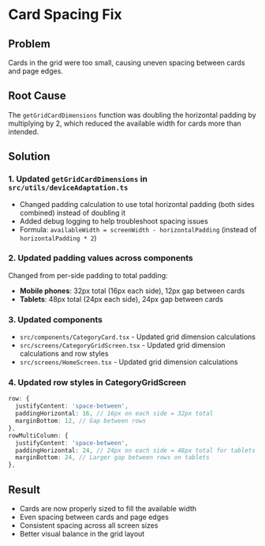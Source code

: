 # Card Spacing Fix

## Problem
Cards in the grid were too small, causing uneven spacing between cards and page edges.

## Root Cause
The `getGridCardDimensions` function was doubling the horizontal padding by multiplying by 2, which reduced the available width for cards more than intended.

## Solution

### 1. Updated `getGridCardDimensions` in `src/utils/deviceAdaptation.ts`
- Changed padding calculation to use total horizontal padding (both sides combined) instead of doubling it
- Added debug logging to help troubleshoot spacing issues
- Formula: `availableWidth = screenWidth - horizontalPadding` (instead of `horizontalPadding * 2`)

### 2. Updated padding values across components
Changed from per-side padding to total padding:
- **Mobile phones**: 32px total (16px each side), 12px gap between cards
- **Tablets**: 48px total (24px each side), 24px gap between cards

### 3. Updated components
- `src/components/CategoryCard.tsx` - Updated grid dimension calculations
- `src/screens/CategoryGridScreen.tsx` - Updated grid dimension calculations and row styles
- `src/screens/HomeScreen.tsx` - Updated grid dimension calculations

### 4. Updated row styles in CategoryGridScreen
```typescript
row: {
  justifyContent: 'space-between',
  paddingHorizontal: 16, // 16px on each side = 32px total
  marginBottom: 12, // Gap between rows
},
rowMultiColumn: {
  justifyContent: 'space-between',
  paddingHorizontal: 24, // 24px on each side = 48px total for tablets
  marginBottom: 24, // Larger gap between rows on tablets
},
```

## Result
- Cards are now properly sized to fill the available width
- Even spacing between cards and page edges
- Consistent spacing across all screen sizes
- Better visual balance in the grid layout
